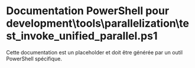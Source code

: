 # Documentation PowerShell pour development\tools\parallelization\test_invoke_unified_parallel.ps1

Cette documentation est un placeholder et doit être générée par un outil PowerShell spécifique.

